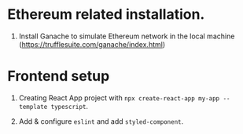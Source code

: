 # Ethereum related installation.

1. Install Ganache to simulate Ethereum network in the local machine (https://trufflesuite.com/ganache/index.html)

# Frontend setup

1. Creating React App project with `npx create-react-app my-app --template typescript`.

2. Add & configure `eslint` and add `styled-component`.
